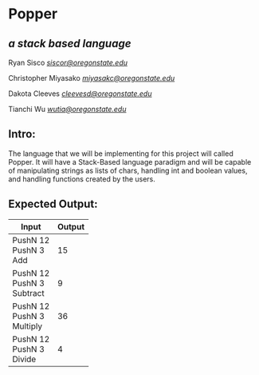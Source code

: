 # Popper
## *a stack based language*

Ryan Sisco *siscor@oregonstate.edu*

Christopher Miyasako *miyasakc@oregonstate.edu*

Dakota Cleeves *cleevesd@oregonstate.edu*

Tianchi Wu *wutia@oregonstate.edu*

## Intro:
The language that we will be implementing for this project will 
called Popper. It will have a Stack-Based language paradigm and
will be capable of manipulating strings as lists of chars,
handling int and boolean values, and handling functions created
by the users.

## Expected Output:

| Input | Output |
| --- |---	|
| PushN 12 <br/> PushN 3 <br/> Add |15 |
| PushN 12 <br/> PushN 3 <br/> Subtract |9 |
| PushN 12 <br/> PushN 3 <br/> Multiply |36 |
| PushN 12 <br/> PushN 3 <br/> Divide |4 |

